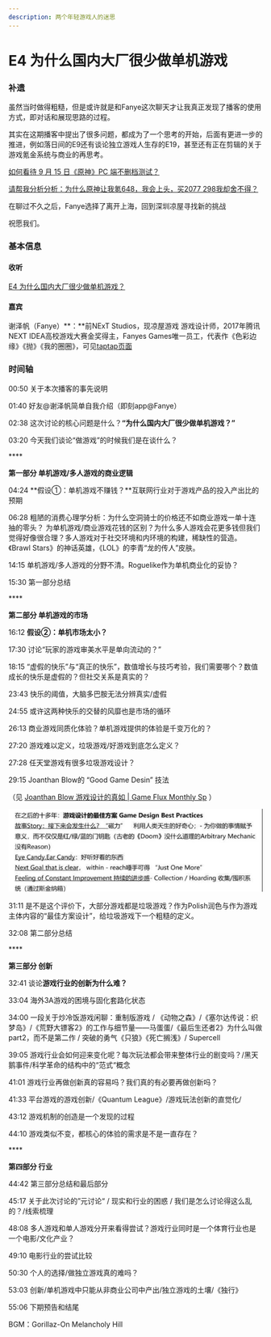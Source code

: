 ```yaml
---
description: 两个年轻游戏人的迷思
---
```


# E4 为什么国内大厂很少做单机游戏

### 补遗

虽然当时做得粗糙，但是或许就是和Fanye这次聊天才让我真正发现了播客的使用方式，即对话和展现思路的过程。

其实在这期播客中提出了很多问题，都成为了一个思考的开始，后面有更进一步的推进，例如落日间的E9还有谈论独立游戏人生存的E19，甚至还有正在剪辑的关于游戏氪金系统与商业的再思考。

[如何看待 9 月 15 日《原神》PC 端不删档测试？](https://www.zhihu.com/question/420866187/answer/1476558355)

[请帮我分析分析：为什么原神让我氪648，我会上头，买2077 298我却舍不得？](https://www.zhihu.com/question/424310125/answer/1526937092)

在聊过不久之后，Fanye选择了离开上海，回到深圳凉屋寻找新的挑战

祝愿我们。



### 基本信息

#### 收听

[E4 为什么国内大厂很少做单机游戏？](https://www.xiaoyuzhoufm.com/episode/5ef790806d76607427d87393?s=eyJ1IjogIjVlYmNkNzkwMjFhYzg1ODA0MTJiNzcxMCJ9)

#### 

#### 嘉宾

谢泽帆（Fanye）**：**前NExT Studios，现凉屋游戏 游戏设计师，2017年腾讯NEXT IDEA高校游戏大赛金奖得主，Fanyes Games唯一员工，代表作《色彩边缘》《抛》《我的圈圈》，可见[taptap页面](https://www.taptap.com/developer/19540)



### 时间轴

00:50 关于本次播客的事先说明

01:40 好友@谢泽帆简单自我介绍（即刻app@Fanye）

02:38 这次讨论的核心问题是什么？**“为什么国内大厂很少做单机游戏？”**

03:20 今天我们谈论“做游戏”的时候我们是在谈什么？

\*\*\*\*

**第一部分 单机游戏/多人游戏的商业逻辑**

04:24 **假设①：单机游戏不赚钱？**互联网行业对于游戏产品的投入产出比的预期

06:28 粗陋的消费心理学分析：为什么空洞骑士的价格还不如商业游戏一单十连抽的零头？ 为单机游戏/商业游戏花钱的区别？为什么多人游戏会花更多钱但我们觉得好像很合理？多人游戏对于社交环境和内环境的构建，稀缺性的营造。《Brawl Stars》的神话英雄，《LOL》的李青“龙的传人”皮肤。

14:15 单机游戏/多人游戏的分野不清。Roguelike作为单机商业化的妥协？

15:30 第一部分总结

\*\*\*\*

**第二部分 单机游戏的市场**

16:12 **假设②：单机市场太小？**

17:30 讨论“玩家的游戏审美水平是单向流动的？”

18:15 “虚假的快乐”与“真正的快乐”，数值增长与技巧考验，我们需要哪个？数值成长的快乐是虚假的？但社交关系是真实的？

23:43 快乐的阈值，大脑多巴胺无法分辨真实/虚假

24:55 或许这两种快乐的交替的风靡也是市场的循环

26:13 商业游戏同质化体验？单机游戏提供的体验是千变万化的？

27:20 游戏难以定义，垃圾游戏/好游戏到底怎么定义？

27:28 任天堂游戏有很多垃圾游戏设计？

29:15 Joanthan Blow的 “Good Game Desin” 技法 

（见 [Joanthan Blow 游戏设计的真如 \| Game Flux Monthly Sp](https://afdian.net/p/d46ded4e9a0911eb89e852540025c377) ）

![](../../.gitbook/assets/good-game-design.jpg)

31:11 是不是这个评价下，大部分游戏都是垃圾游戏？作为Polish润色与作为游戏主体内容的“最佳方案设计”，给垃圾游戏下一个粗糙的定义。

32:08 第二部分总结

\*\*\*\*

**第三部分 创新**

32:41 谈论**游戏行业的创新为什么难？**

33:04 海外3A游戏的困境与固化套路化状态

34:00 一段关于炒冷饭游戏闲聊：重制版游戏 / 《动物之森》/《塞尔达传说：织梦岛》/《荒野大镖客2》的工作与细节量——马蛋蛋/《最后生还者2》为什么叫做part2，而不是第二作 / 突破的勇气《只狼》《死亡搁浅》/ Supercell

39:05 游戏行业会如何迎来变化呢？每次玩法都会带来整体行业的剧变吗？/黑天鹅事件/科学革命的结构中的“范式“概念

41:01 游戏行业再做创新真的容易吗？我们真的有必要再做创新吗？

41:33 平台游戏的游戏创新/《Quantum League》/游戏玩法创新的直觉化/

43:12 游戏机制的创造是一个发现的过程

44:10 游戏类似不变，都核心的体验的需求是不是一直存在？

\*\*\*\*

**第四部分 行业**

44:42 第三部分总结和最后部分

45:17 关于此次讨论的”元讨论“ / 现实和行业的困惑 / 我们是怎么讨论得这么乱的？/线索梳理

48:08 多人游戏和单人游戏分开来看得尝试？游戏行业同时是一个体育行业也是一个电影/文化产业？

49:10 电影行业的尝试比较

50:30 个人的选择/做独立游戏真的难吗？

53:03 创新/单机游戏中只能从非商业公司中产出/独立游戏的土壤/《独行》

55:06 下期预告和结尾



BGM：Gorillaz-On Melancholy Hill  



